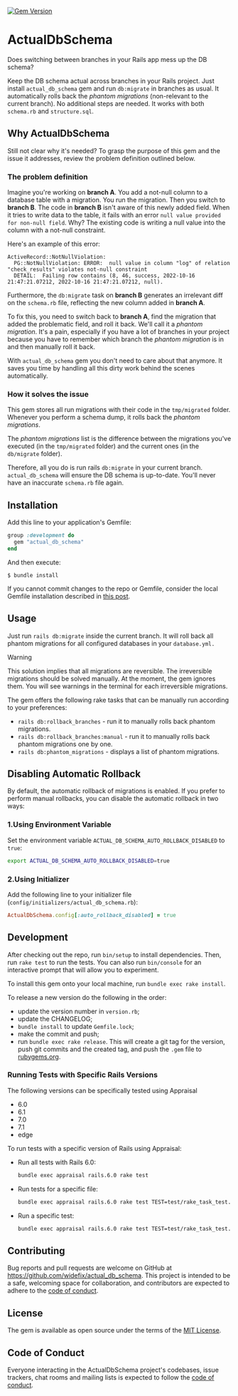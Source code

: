 [![Gem Version](https://badge.fury.io/rb/actual_db_schema.svg)](https://badge.fury.io/rb/actual_db_schema)

# ActualDbSchema

Does switching between branches in your Rails app mess up the DB schema?

Keep the DB schema actual across branches in your Rails project. Just install `actual_db_schema` gem and run `db:migrate` in branches as usual. It automatically rolls back the *phantom migrations* (non-relevant to the current branch). No additional steps are needed. It works with both `schema.rb` and `structure.sql`.

## Why ActualDbSchema

Still not clear why it's needed? To grasp the purpose of this gem and the issue it addresses, review the problem definition outlined below.

### The problem definition

Imagine you're working on **branch A**. You add a not-null column to a database table with a migration. You run the migration. Then you switch to **branch B**. The code in **branch B** isn't aware of this newly added field. When it tries to write data to the table, it fails with an error `null value provided for non-null field`. Why? The existing code is writing a null value into the column with a not-null constraint.

Here's an example of this error:

    ActiveRecord::NotNullViolation:
      PG::NotNullViolation: ERROR:  null value in column "log" of relation "check_results" violates not-null constraint
      DETAIL:  Failing row contains (8, 46, success, 2022-10-16 21:47:21.07212, 2022-10-16 21:47:21.07212, null).

Furthermore, the `db:migrate` task on **branch B** generates an irrelevant diff on the `schema.rb` file, reflecting the new column added in **branch A**.

To fix this, you need to switch back to **branch A**, find the migration that added the problematic field, and roll it back. We'll call it a *phantom migration*. It's a pain, especially if you have a lot of branches in your project because you have to remember which branch the *phantom migration* is in and then manually roll it back.

With `actual_db_schema` gem you don't need to care about that anymore. It saves you time by handling all this dirty work behind the scenes automatically.

### How it solves the issue

This gem stores all run migrations with their code in the `tmp/migrated` folder. Whenever you perform a schema dump, it rolls back the *phantom migrations*.

The *phantom migrations* list is the difference between the migrations you've executed (in the `tmp/migrated` folder) and the current ones (in the `db/migrate` folder).

Therefore, all you do is run rails `db:migrate` in your current branch. `actual_db_schema` will ensure the DB schema is up-to-date. You'll never have an inaccurate `schema.rb` file again.

## Installation

Add this line to your application's Gemfile:

```ruby
group :development do
  gem "actual_db_schema"
end
```

And then execute:

    $ bundle install

If you cannot commit changes to the repo or Gemfile, consider the local Gemfile installation described in [this post](https://blog.widefix.com/personal-gemfile-for-development/).

## Usage

Just run `rails db:migrate` inside the current branch. It will roll back all phantom migrations for all configured databases in your `database.yml.`

> [!WARNING]
> This solution implies that all migrations are reversible. The irreversible migrations should be solved manually. At the moment, the gem ignores them. You will see warnings in the terminal for each irreversible migrations.

The gem offers the following rake tasks that can be manually run according to your preferences:
- `rails db:rollback_branches` - run it to manually rolls back phantom migrations.
- `rails db:rollback_branches:manual` - run it to manually rolls back phantom migrations one by one.
- `rails db:phantom_migrations` - displays a list of phantom migrations.

## Disabling Automatic Rollback

By default, the automatic rollback of migrations is enabled. If you prefer to perform manual rollbacks, you can disable the automatic rollback in two ways:

### 1.Using Environment Variable

Set the environment variable `ACTUAL_DB_SCHEMA_AUTO_ROLLBACK_DISABLED` to `true`:

```sh
export ACTUAL_DB_SCHEMA_AUTO_ROLLBACK_DISABLED=true
```

### 2.Using Initializer
Add the following line to your initializer file (`config/initializers/actual_db_schema.rb`):

```ruby
ActualDbSchema.config[:auto_rollback_disabled] = true
```

## Development

After checking out the repo, run `bin/setup` to install dependencies. Then, run `rake test` to run the tests. You can also run `bin/console` for an interactive prompt that will allow you to experiment.

To install this gem onto your local machine, run `bundle exec rake install`.

To release a new version do the following in the order:

- update the version number in `version.rb`;
- update the CHANGELOG;
- `bundle install` to update `Gemfile.lock`;
- make the commit and push;
- run `bundle exec rake release`. This will create a git tag for the version, push git commits and the created tag, and push the `.gem` file to [rubygems.org](https://rubygems.org).

### Running Tests with Specific Rails Versions

The following versions can be specifically tested using Appraisal
- 6.0
- 6.1
- 7.0
- 7.1
- edge

To run tests with a specific version of Rails using Appraisal:
- Run all tests with Rails 6.0:
  ```sh
  bundle exec appraisal rails.6.0 rake test
  ```
- Run tests for a specific file:
  ```sh
  bundle exec appraisal rails.6.0 rake test TEST=test/rake_task_test.rb
  ```
- Run a specific test:
  ```sh
  bundle exec appraisal rails.6.0 rake test TEST=test/rake_task_test.rb TESTOPTS="--name=/db::db:rollback_branches#test_0003_keeps/"
  ```

## Contributing

Bug reports and pull requests are welcome on GitHub at https://github.com/widefix/actual_db_schema. This project is intended to be a safe, welcoming space for collaboration, and contributors are expected to adhere to the [code of conduct](https://github.com/widefix/actual_db_schema/blob/master/CODE_OF_CONDUCT.md).

## License

The gem is available as open source under the terms of the [MIT License](https://opensource.org/licenses/MIT).

## Code of Conduct

Everyone interacting in the ActualDbSchema project's codebases, issue trackers, chat rooms and mailing lists is expected to follow the [code of conduct](https://github.com/widefix/actual_db_schema/blob/master/CODE_OF_CONDUCT.md).

